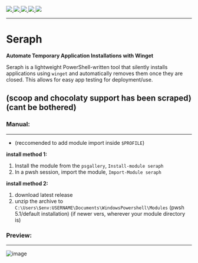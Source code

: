 <p>
  <a href="https://github.com/nodev7/Seraph/stargazers">
    <img src="https://img.shields.io/github/stars/nodev7/Seraph?style=social">
  </a>
  <a href="https://github.com/nodev7/Seraph/releases/latest">
    <img src="https://img.shields.io/github/v/release/nodev7/seraph?include_prereleases">
  </a>
  <a href="https://github.com/nodev7/Seraph/releases">
    <img src="https://img.shields.io/github/downloads/nodev7/seraph/total.svg">
  </a>
  <a href="https://github.com/nodev7/Seraph/issues?q=is%3Aissue+is%3Aclosed">
    <img src="https://img.shields.io/github/issues-closed/nodev7/seraph">
  </a>
  <a href="https://github.com/nodev7/Seraph/commits/main">
    <img src="https://img.shields.io/github/commit-activity/m/nodev7/seraph">
  </a>
</p>

---

# Seraph   
**Automate Temporary Application Installations with Winget**  

Seraph is a lightweight PowerShell-written tool that silently installs applications using `winget` and automatically removes them once they are closed. This allows for easy app testing for deployment/use.

(scoop and chocolaty support has been scraped) (cant be bothered)
---
 
### Manual:
---

- (reccomended to add module import inside `$PROFILE`)

 **install method 1:**
1. Install the module from the `psgallery`, `Install-module seraph` 
2. In a pwsh session, import the module, `Import-Module seraph`

 **install method 2:**
1. download latest release
2. unzip the archive to `C:\Users\$env:USERNAME\Documents\WindowsPowershell\Modules` (pwsh 5.1/default installation)
   (if newer vers, wherever your module directory is)

### Preview:
---
![image](https://github.com/user-attachments/assets/7bab10a0-d832-4b60-a5af-a8f92064e786)

